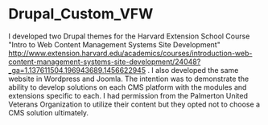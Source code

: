 # Drupal_Custom_VFW

I developed two Drupal themes for the Harvard Extension School Course "Intro to Web Content Management Systems Site Development" http://www.extension.harvard.edu/academics/courses/introduction-web-content-management-systems-site-development/24048?_ga=1.137611504.196943689.1456622945 . I also developed the same website in Wordpress and Joomla. The intention was to demonstrate the ability to develop solutions on each CMS platform with the modules and extensions specific to each. I had permission from the Palmerton United Veterans Organization to utilize their content but they opted not to choose a CMS solution ultimately. 
